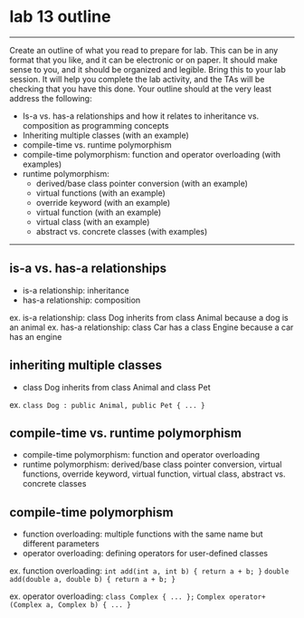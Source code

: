 # lab 13 outline

---

Create an outline of what you read to prepare for lab. This can be in any format that you like, and it can be electronic or on paper. It should make sense to you, and it should be organized and legible. Bring this to your lab session. It will help you complete the lab activity, and the TAs will be checking that you have this done.
Your outline should at the very least address the following:

- Is-a vs. has-a relationships and how it relates to inheritance vs. composition as programming concepts
- Inheriting multiple classes (with an example)
- compile-time vs. runtime polymorphism
- compile-time polymorphism: function and operator overloading (with examples)
- runtime polymorphism:
    - derived/base class pointer conversion (with an example)
    - virtual functions (with an example)
    - override keyword (with an example)
    - virtual function (with an example) 
    - virtual class (with an example)
    - abstract vs. concrete classes (with examples)

---

## is-a vs. has-a relationships

- is-a relationship: inheritance
- has-a relationship: composition

ex. is-a relationship: class Dog inherits from class Animal because a dog
is an animal
ex. has-a relationship: class Car has a class Engine because a car has an
engine

## inheriting multiple classes

- class Dog inherits from class Animal and class Pet

ex. `class Dog : public Animal, public Pet { ... }`

## compile-time vs. runtime polymorphism

- compile-time polymorphism: function and operator overloading
- runtime polymorphism: derived/base class pointer conversion, virtual
functions, override keyword, virtual function, virtual class, abstract vs.
concrete classes

## compile-time polymorphism

- function overloading: multiple functions with the same name but
different parameters
- operator overloading: defining operators for user-defined classes

ex. function overloading: `int add(int a, int b) { return a + b; }`
`double add(double a, double b) { return a + b; }`

ex. operator overloading: `class Complex { ... };`
`Complex operator+(Complex a, Complex b) { ... }`

